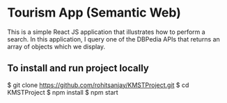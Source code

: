 # Tourism App (Semantic Web)

This is a simple React JS application that illustrates how to perform a search. In this application, I query one of the DBPedia APIs that returns an array of objects which we display.

## To install and run project locally

$ git clone https://github.com/rohitsanjay/KMSTProject.git
$ cd KMSTProject
$ npm install
$ npm start
